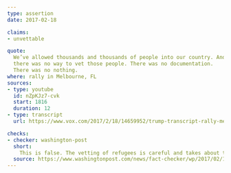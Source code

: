```yaml
---
type: assertion
date: 2017-02-18

claims:
- unvettable

quote:
  We’ve allowed thousands and thousands of people into our country. And
  there was no way to vet those people. There was no documentation.
  There was no nothing.
where: rally in Melbourne, FL
sources:
- type: youtube
  id: nZpKJz7-cvk
  start: 1816
  duration: 12
- type: transcript
  url: https://www.vox.com/2017/2/18/14659952/trump-transcript-rally-melbourne-florida

checks:
- checker: washington-post
  short:
    This is false. The vetting of refugees is careful and takes about two years, including FBI screening, Department of Homeland Security interviews and extensive security and background checks.
  source: https://www.washingtonpost.com/news/fact-checker/wp/2017/02/19/fact-checking-president-trumps-rally-in-florida/
---
```

